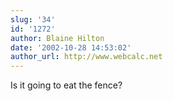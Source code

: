 ```yaml
---
slug: '34'
id: '1272'
author: Blaine Hilton
date: '2002-10-28 14:53:02'
author_url: http://www.webcalc.net
---
```

Is it going to eat the fence?
